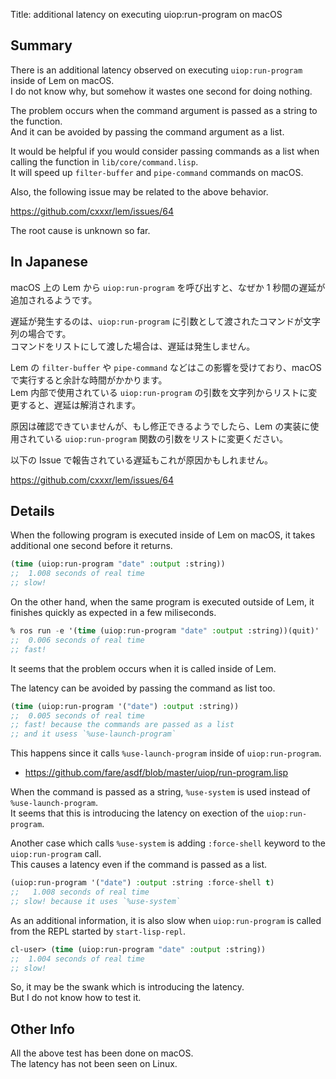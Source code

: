 Title: additional latency on executing uiop:run-program on macOS

## Summary

There is an additional latency observed on executing `uiop:run-program` inside of Lem on macOS.  
I do not know why, but somehow it wastes one second for doing nothing.

The problem occurs when the command argument is passed as a string to the function.  
And it can be avoided by passing the command argument as a list.

It would be helpful if you would consider passing commands as a list when calling the function in `lib/core/command.lisp`.  
It will speed up `filter-buffer` and `pipe-command` commands on macOS.

Also, the following issue may be related to the above behavior.

https://github.com/cxxxr/lem/issues/64

The root cause is unknown so far.

## In Japanese

macOS 上の Lem から `uiop:run-program` を呼び出すと、なぜか 1 秒間の遅延が追加されるようです。  

遅延が発生するのは、`uiop:run-program` に引数として渡されたコマンドが文字列の場合です。  
コマンドをリストにして渡した場合は、遅延は発生しません。

Lem の `filter-buffer` や `pipe-command` などはこの影響を受けており、macOS で実行すると余計な時間がかかります。  
Lem 内部で使用されている `uiop:run-program` の引数を文字列からリストに変更すると、遅延は解消されます。

原因は確認できていませんが、もし修正できるようでしたら、Lem の実装に使用されている `uiop:run-program` 関数の引数をリストに変更ください。

以下の Issue で報告されている遅延もこれが原因かもしれません。

https://github.com/cxxxr/lem/issues/64

## Details

When the following program is executed inside of Lem on macOS, it takes additional one second before it returns.

```lisp
(time (uiop:run-program "date" :output :string))
;;  1.008 seconds of real time
;; slow!
````

On the other hand, when the same program is executed outside of Lem, it finishes quickly as expected in a few miliseconds.  

```lisp
% ros run -e '(time (uiop:run-program "date" :output :string))(quit)'
;;  0.006 seconds of real time
;; fast!
```

It seems that the problem occurs when it is called inside of Lem.

The latency can be avoided by passing the command as list too.  

````lisp
(time (uiop:run-program '("date") :output :string))
;;  0.005 seconds of real time
;; fast! because the commands are passed as a list
;; and it usess `%use-launch-program`
````

This happens since it calls `%use-launch-program` inside of `uiop:run-program`.

- https://github.com/fare/asdf/blob/master/uiop/run-program.lisp

When the command is passed as a string, `%use-system` is used instead of `%use-launch-program`.  
It seems that this is introducing the latency on exection of the `uiop:run-program`.

Another case which calls `%use-system` is  adding `:force-shell` keyword to the `uiop:run-program` call.  
This causes a latency even if the command is passed as a list.

````lisp
(uiop:run-program '("date") :output :string :force-shell t)
;;   1.008 seconds of real time
;; slow! because it uses `%use-system`
````

As an additional information, it is also slow when `uiop:run-program` is called from the REPL started by `start-lisp-repl`.

````lisp
cl-user> (time (uiop:run-program "date" :output :string)) 
;;  1.004 seconds of real time
;; slow!
````

So, it may be the swank which is introducing the latency.  
But I do not know how to test it.

## Other Info

All the above test has been done on macOS.  
The latency has not been seen on Linux.
